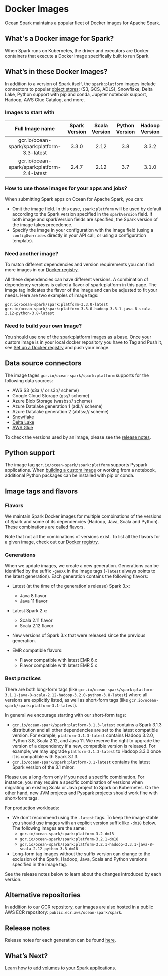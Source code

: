 # Docker Images

Ocean Spark maintains a popular fleet of Docker images for Apache Spark.

## What's a Docker image for Spark?

When Spark runs on Kubernetes, the driver and executors are Docker containers that execute a Docker image specifically built to run Spark.

## What’s in these Docker Images?

In addition to a version of Spark itself, the `spark:platform` images include connectors to popular [object stores](ocean-spark/configure-spark-apps/docker-images?id=data-source-connectors): (S3, GCS, ADLS), Snowflake, Delta Lake, Python support with pip and conda, Jupyter notebook support, Hadoop, AWS Glue Catalog, and more.

### Images to start with

|               Full Image name                | Spark Version | Scala Version | Python Version | Hadoop Version |
| :------------------------------------------: | :-----------: | :-----------: | :------------: | :------------: |
| gcr.io/ocean-spark/spark:platform-3.3-latest |     3.3.0     |     2.12      |      3.8       |     3.3.2      |
| gcr.io/ocean-spark/spark:platform-2.4-latest |     2.4.7     |     2.12      |      3.7       |     3.1.0      |

### How to use those images for your apps and jobs?

When submitting Spark apps on Ocean for Apache Spark, you can:

- Omit the image field. In this case, `spark:platform` will be used by default according to the Spark version specified in the `sparkVersion` field. If both image and sparkVersion fields are specified, the Spark version of the image takes precedence.
- Specify the image in your configuration with the image field (using a `configOverrides` directly in your API call, or using a configuration template).

### Need another image?

To match different dependencies and version requirements you can find more images in our [Docker registry](https://gcr.io/ocean-spark/spark:platform).

All these dependencies can have different versions. A combination of dependency versions is called a flavor of spark:platform in this page. The image tag indicates the flavor of the image and can be adjusted to fit your needs. Here are two examples of image tags:

```
gcr.io/ocean-spark/spark:platform-3.3.0-latest
gcr.io/ocean-spark/spark:platform-3.3.0-hadoop-3.3.1-java-8-scala-2.12-python-3.8-latest
```

### Need to build your own Image?

You should use one of the spark:platform images as a base. Once your custom image is in your local docker repository you have to Tag and Push it, see [Set up a Docker registry](ocean-spark/configure-spark-apps/package-spark-code?id=set-up-a-docker-registry-and-push-your-image) and push your image.

## Data source connectors

The image tages `gcr.io/ocean-spark/spark:platform` supports for the following data sources:

- AWS S3 (s3a:// or s3:// scheme)
- Google Cloud Storage (gs:// scheme)
- Azure Blob Storage (wasbs:// scheme)
- Azure Datalake generation 1 (adl:// scheme)
- Azure Datalake generation 2 (abfss:// scheme)
- [Snowflake](https://docs.snowflake.com/en/user-guide/spark-connector.html)
- [Delta Lake](https://docs.delta.io/latest/index.html)
- [AWS Glue](https://docs.aws.amazon.com/glue/latest/dg/what-is-glue.html)

To check the versions used by an image, please see the [release notes](ocean-spark/docker-images-release-notes/).

## Python support

The image tag `gcr.io/ocean-spark/spark:platform` supports Pyspark applications. When [building a custom image](ocean-spark/configure-spark-apps/package-spark-code) or working from a notebook, additional Python packages can be installed with pip or conda.

## Image tags and flavors

### Flavors

We maintain Spark Docker images for multiple combinations of the versions of Spark and some of its dependencies (Hadoop, Java, Scala and Python). These combinations are called flavors.

Note that not all the combinations of versions exist. To list all the flavors for a given image, check out our [Docker registry](https://gcr.io/ocean-spark/spark:platform).

### Generations

When we update images, we create a new generation. Generations can be identified by the suffix `-genXX` in the image tags (`-latest` always points to the latest generation). Each generation contains the following flavors:

- Latest (at the time of the generation's release) Spark 3.x:

  - Java 8 flavor
  - Java 11 flavor

- Latest Spark 2.x:

  - Scala 2.11 flavor
  - Scala 2.12 flavor

- New versions of Spark 3.x that were released since the previous generation.

- EMR compatible flavors:

  - Flavor compatible with latest EMR 6.x
  - Flavor compatible with latest EMR 5.x

### Best practices

There are both long-form tags (like `gcr.io/ocean-spark/spark:platform-3.1.1-java-8-scala-2.12-hadoop-3.2.0-python-3.8-latest`) where all versions are explicitly listed, as well as short-form tags (like `gcr.io/ocean-spark/spark:platform-3.1-latest`).

In general we encourage starting with our short-form tags:

- `gcr.io/ocean-spark/spark:platform-3.1.3-latest` contains a Spark 3.1.3 distribution and all other dependencies are set to the latest compatible version. For example, `platform-3.1.3-latest` contains Hadoop 3.2.0, Python 3.8, Scala 2.12, and Java 11. We reserve the right to upgrade the version of a dependency if a new, compatible version is released. For example, we may upgrade `platform-3.1.3-latest` to Hadoop 3.3.0 once it is compatible with Spark 3.1.3.
- `gcr.io/ocean-spark/spark:platform-3.1-latest` contains the latest Spark version of the 3.1 minor.

Please use a long-form only if you need a specific combination. For instance, you may require a specific combination of versions when migrating an existing Scala or Java project to Spark on Kubernetes. On the other hand, new JVM projects and Pyspark projects should work fine with short-form tags.

For production workloads:

- We don't recommend using the `-latest` tags. To keep the image stable you should use images with an explicit version suffix like `-dm18` below. The following images are the same:
  - `gcr.io/ocean-spark/spark:platform-3.2-dm18`
  - `gcr.io/ocean-spark/spark:platform-3.2.1-dm18`
  - `gcr.io/ocean-spark/spark:platform-3.2.1-hadoop-3.3.1-java-8-scala-2.12-python-3.8-dm18`
- Long-form tag images without the suffix version can change to the exclusion of the Spark, Hadoop, Java, Scala and Python versions specified in the image tag.

See the release notes below to learn about the changes introduced by each version.

## Alternative repositories

In addition to our [GCR](https://gcr.io/ocean-spark/spark) repository, our images are also hosted in a public AWS ECR repository: `public.ecr.aws/ocean-spark/spark`.

## Release notes

Release notes for each generation can be found [here](ocean-spark/docker-images-release-notes/).

## What’s Next?

Learn how to [add volumes to your Spark applications](ocean-spark/configure-spark-apps/mount-volumes).
